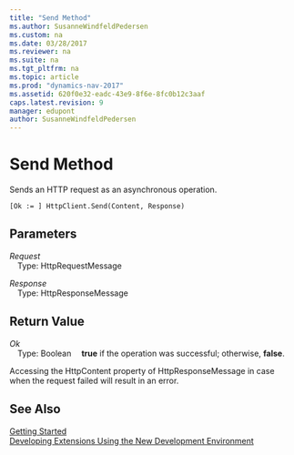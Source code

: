 ```yaml
---
title: "Send Method"
ms.author: SusanneWindfeldPedersen
ms.custom: na
ms.date: 03/28/2017
ms.reviewer: na
ms.suite: na
ms.tgt_pltfrm: na
ms.topic: article
ms.prod: "dynamics-nav-2017"
ms.assetid: 620f0e32-eadc-43e9-8f6e-8fc0b12c3aaf
caps.latest.revision: 9
manager: edupont
author: SusanneWindfeldPedersen
---
```


# Send Method
Sends an HTTP request as an asynchronous operation.

```
[Ok := ] HttpClient.Send(Content, Response)
```

## Parameters
*Request*  
&emsp;Type: HttpRequestMessage

*Response*  
&emsp;Type: HttpResponseMessage

## Return Value
*Ok*  
&emsp;Type: Boolean
&emsp;**true** if the operation was successful; otherwise, **false**.

Accessing the HttpContent property of HttpResponseMessage in case when the request failed will result in an error.

## See Also
[Getting Started](newdev-get-started.md)  
[Developing Extensions Using the New Development Environment](newdev-dev-overview.md)